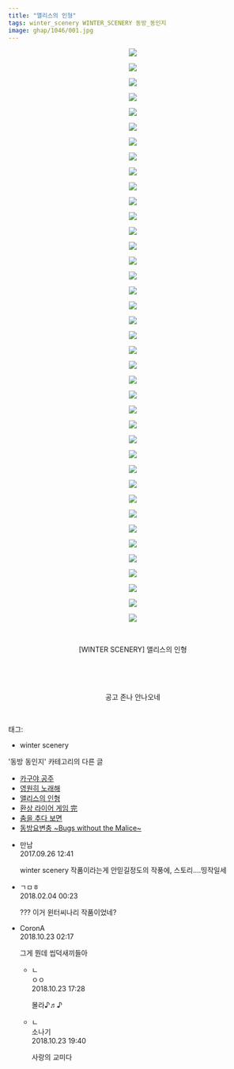 ```yaml
---
title: "앨리스의 인형"
tags: winter_scenery WINTER_SCENERY 동방_동인지
image: ghap/1046/001.jpg
---
```

<div class="article">
<p style="text-align: center; clear: none; float: none;"><img src="{{ site.nasurl }}/ghap/1046/001.jpg"/></p>
<p style="text-align: center; clear: none; float: none;"><img src="{{ site.nasurl }}/ghap/1046/002.jpg"/></p>
<p style="text-align: center; clear: none; float: none;"><img src="{{ site.nasurl }}/ghap/1046/003.jpg"/></p>
<p style="text-align: center; clear: none; float: none;"><img src="{{ site.nasurl }}/ghap/1046/004.jpg"/></p>
<p style="text-align: center; clear: none; float: none;"><img src="{{ site.nasurl }}/ghap/1046/005.jpg"/></p>
<p style="text-align: center; clear: none; float: none;"><img src="{{ site.nasurl }}/ghap/1046/006.jpg"/></p>
<p style="text-align: center; clear: none; float: none;"><img src="{{ site.nasurl }}/ghap/1046/007.jpg"/></p>
<p style="text-align: center; clear: none; float: none;"><img src="{{ site.nasurl }}/ghap/1046/008.jpg"/></p>
<p style="text-align: center; clear: none; float: none;"><img src="{{ site.nasurl }}/ghap/1046/009.jpg"/></p>
<p style="text-align: center; clear: none; float: none;"><img src="{{ site.nasurl }}/ghap/1046/010.jpg"/></p>
<p style="text-align: center; clear: none; float: none;"><img src="{{ site.nasurl }}/ghap/1046/011.jpg"/></p>
<p style="text-align: center; clear: none; float: none;"><img src="{{ site.nasurl }}/ghap/1046/012.jpg"/></p>
<p style="text-align: center; clear: none; float: none;"><img src="{{ site.nasurl }}/ghap/1046/013.jpg"/></p>
<p style="text-align: center; clear: none; float: none;"><img src="{{ site.nasurl }}/ghap/1046/014.jpg"/></p>
<p style="text-align: center; clear: none; float: none;"><img src="{{ site.nasurl }}/ghap/1046/015.jpg"/></p>
<p style="text-align: center; clear: none; float: none;"><img src="{{ site.nasurl }}/ghap/1046/016.jpg"/></p>
<p style="text-align: center; clear: none; float: none;"><img src="{{ site.nasurl }}/ghap/1046/017.jpg"/></p>
<p style="text-align: center; clear: none; float: none;"><img src="{{ site.nasurl }}/ghap/1046/018.jpg"/></p>
<p style="text-align: center; clear: none; float: none;"><img src="{{ site.nasurl }}/ghap/1046/019.jpg"/></p>
<p style="text-align: center; clear: none; float: none;"><img src="{{ site.nasurl }}/ghap/1046/020.jpg"/></p>
<p style="text-align: center; clear: none; float: none;"><img src="{{ site.nasurl }}/ghap/1046/021.jpg"/></p>
<p style="text-align: center; clear: none; float: none;"><img src="{{ site.nasurl }}/ghap/1046/022.jpg"/></p>
<p style="text-align: center; clear: none; float: none;"><img src="{{ site.nasurl }}/ghap/1046/023.jpg"/></p>
<p style="text-align: center; clear: none; float: none;"><img src="{{ site.nasurl }}/ghap/1046/024.jpg"/></p>
<p style="text-align: center; clear: none; float: none;"><img src="{{ site.nasurl }}/ghap/1046/025.jpg"/></p>
<p style="text-align: center; clear: none; float: none;"><img src="{{ site.nasurl }}/ghap/1046/026.jpg"/></p>
<p style="text-align: center; clear: none; float: none;"><img src="{{ site.nasurl }}/ghap/1046/027.jpg"/></p>
<p style="text-align: center; clear: none; float: none;"><img src="{{ site.nasurl }}/ghap/1046/028.jpg"/></p>
<p style="text-align: center; clear: none; float: none;"><img src="{{ site.nasurl }}/ghap/1046/029.jpg"/></p>
<p style="text-align: center; clear: none; float: none;"><img src="{{ site.nasurl }}/ghap/1046/030.jpg"/></p>
<p style="text-align: center; clear: none; float: none;"><img src="{{ site.nasurl }}/ghap/1046/031.jpg"/></p>
<p style="text-align: center; clear: none; float: none;"><img src="{{ site.nasurl }}/ghap/1046/032.jpg"/></p>
<p style="text-align: center; clear: none; float: none;"><img src="{{ site.nasurl }}/ghap/1046/033.jpg"/></p>
<p style="text-align: center; clear: none; float: none;"><img src="{{ site.nasurl }}/ghap/1046/034.jpg"/></p>
<p style="text-align: center; clear: none; float: none;"><img src="{{ site.nasurl }}/ghap/1046/035.jpg"/></p>
<p style="text-align: center; clear: none; float: none;"><img src="{{ site.nasurl }}/ghap/1046/036.jpg"/></p>
<p style="text-align: center; clear: none; float: none;"><img src="{{ site.nasurl }}/ghap/1046/037.jpg"/></p>
<p style="text-align: center; clear: none; float: none;"><img src="{{ site.nasurl }}/ghap/1046/038.jpg"/></p>
<p style="text-align: center; clear: none; float: none;"><img src="{{ site.nasurl }}/ghap/1046/039.jpg"/></p>
<p style="text-align: center; clear: none; float: none;"><br/></p>
<p style="text-align: center; clear: none; float: none;">[WINTER SCENERY] 앨리스의 인형</p>
<p style="text-align: center; clear: none; float: none;"><br/></p>
<p style="text-align: center; clear: none; float: none;"><br/></p>
<p style="text-align: center; clear: none; float: none;">공고 존나 안나오네</p>
<p><br/></p>
</div><div class="tagTrail">
<p>태그: </p>
<ul>
<li>winter scenery</li>
</ul>
</div><div class="another">
<p>'동방 동인지' 카테고리의 다른 글</p>
<ul>
<li><a href="/2016-07-24-ghap_1048">카구야 공주</a></li>
<li><a href="/2016-07-24-ghap_1047">영원히 노래해</a></li>
<li><a href="/2016-07-23-ghap_1046">앨리스의 인형</a></li>
<li><a href="/2016-07-23-ghap_1044">환상 라이어 게임 完</a></li>
<li><a href="/2016-07-23-ghap_1043">춤을 추다 보면</a></li>
<li><a href="/2016-07-23-ghap_1042">동방요변충 ~Bugs without the Malice~</a></li>
</ul>
</div><div class="cb_module cb_fluid">
<div class="cb_wrt cb_profile">
<div class="comment">
<ul>
<li class="cb_thumb_off" id="comment15090786">
<div class="cb_comment_area">
<div class="cb_info_area">
<div class="cb_section">
<span class="cb_nick_name">만남</span>
</div>
<div class="cb_section">
<span class="cb_date">2017.09.26 12:41 </span>
</div>
</div>
<div class="cb_dsc_comment">
<p class="cb_dsc">
											winter scenery 작품이라는게 안믿길정도의 작풍에, 스토리....띵작일세
										</p>
</div>
</div></li>
<li class="cb_thumb_off" id="comment15191246">
<div class="cb_comment_area">
<div class="cb_info_area">
<div class="cb_section">
<span class="cb_nick_name">ㄱㅁㅎ</span>
</div>
<div class="cb_section">
<span class="cb_date">2018.02.04 00:23 </span>
</div>
</div>
<div class="cb_dsc_comment">
<p class="cb_dsc">
											??? 이거 윈터씨나리 작품이었네?
										</p>
</div>
</div></li>
<li class="cb_thumb_off" id="comment15359987">
<div class="cb_comment_area">
<div class="cb_info_area">
<div class="cb_section">
<span class="cb_nick_name">CoronA</span>
</div>
<div class="cb_section">
<span class="cb_date">2018.10.23 02:17 </span>
</div>
</div>
<div class="cb_dsc_comment">
<p class="cb_dsc">
											그게 뭔데 씹덕새끼들아
										</p>
</div>
<ul>
<li class="cb_thumb_off" id="comment15360793">
<span class="cb_bu_subnode">ㄴ</span>
<div class="cb_comment_area">
<div class="cb_info_area">
<div class="cb_section">
<span class="cb_nick_name">ㅇㅇ</span>
</div>
<div class="cb_section">
<span class="cb_date">2018.10.23 17:28 </span>
</div>
</div>
<div class="cb_dsc_comment">
<p class="cb_dsc">
																몰라♪♬♪
															</p>
</div>
</div>
</li>
<li class="cb_thumb_off" id="comment15360869">
<span class="cb_bu_subnode">ㄴ</span>
<div class="cb_comment_area">
<div class="cb_info_area">
<div class="cb_section">
<span class="cb_nick_name">소나기</span>
</div>
<div class="cb_section">
<span class="cb_date">2018.10.23 19:40 </span>
</div>
</div>
<div class="cb_dsc_comment">
<p class="cb_dsc">
																사랑의 교미다
															</p>
</div>
</div>
</li>
</ul>
</div></li>
</ul>
</div>
</div><!-- commentList close -->
</div>